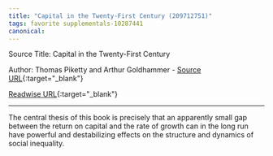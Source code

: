 ```yaml
---
title: "Capital in the Twenty-First Century (209712751)"
tags: favorite supplementals-10287441
canonical: 
---
```


Source Title: Capital in the Twenty-First Century

Author: Thomas Piketty and Arthur Goldhammer - [Source URL](){:target="_blank"}

[Readwise URL](https://readwise.io/open/209712751){:target="_blank"}

---

The central thesis of this book is precisely that an apparently small gap between the return on capital and the rate of growth can in the long run have powerful and destabilizing effects on the structure and dynamics of social inequality.
